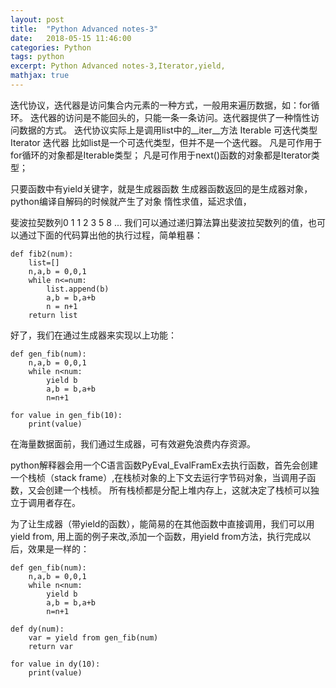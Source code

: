 ```yaml
---
layout: post
title:  "Python Advanced notes-3"
date:   2018-05-15 11:46:00
categories: Python
tags: python
excerpt: Python Advanced notes-3,Iterator,yield,
mathjax: true
---
```


迭代协议，迭代器是访问集合内元素的一种方式，一般用来遍历数据，如：for循环。
迭代器的访问是不能回头的，只能一条一条访问。迭代器提供了一种惰性访问数据的方式。
迭代协议实际上是调用list中的__iter__方法
Iterable 可迭代类型
Iterator 迭代器
比如list是一个可迭代类型，但并不是一个迭代器。
凡是可作用于for循环的对象都是Iterable类型；
凡是可作用于next()函数的对象都是Iterator类型；

只要函数中有yield关键字，就是生成器函数
生成器函数返回的是生成器对象，python编译自解码的时候就产生了对象
惰性求值，延迟求值，

斐波拉契数列0 1 1 2 3 5 8 ...
我们可以通过递归算法算出斐波拉契数列的值，也可以通过下面的代码算出他的执行过程，简单粗暴：
```
def fib2(num):
    list=[]
    n,a,b = 0,0,1
    while n<=num:
        list.append(b)
        a,b = b,a+b
        n = n+1
    return list
```
好了，我们在通过生成器来实现以上功能：
```
def gen_fib(num):
    n,a,b = 0,0,1
    while n<num:
        yield b
        a,b = b,a+b
        n=n+1

for value in gen_fib(10):
    print(value)
```
在海量数据面前，我们通过生成器，可有效避免浪费内存资源。

python解释器会用一个C语言函数PyEval_EvalFramEx去执行函数，首先会创建一个栈桢（stack frame）,在栈桢对象的上下文去运行字节码对象，当调用子函数，又会创建一个栈桢。
所有栈桢都是分配上堆内存上，这就决定了栈桢可以独立于调用者存在。

为了让生成器（带yield的函数），能简易的在其他函数中直接调用，我们可以用yield from, 用上面的例子来改,添加一个函数，用yield from方法，执行完成以后，效果是一样的：
```
def gen_fib(num):
    n,a,b = 0,0,1
    while n<num:
        yield b
        a,b = b,a+b
        n=n+1

def dy(num):
    var = yield from gen_fib(num)
    return var

for value in dy(10):
    print(value)
```
